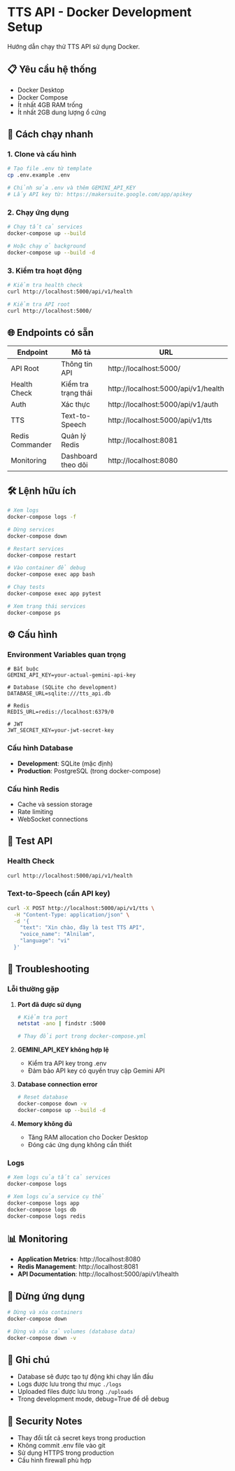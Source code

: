 # TTS API - Docker Development Setup

Hướng dẫn chạy thử TTS API sử dụng Docker.

## 📋 Yêu cầu hệ thống

- Docker Desktop
- Docker Compose
- Ít nhất 4GB RAM trống
- Ít nhất 2GB dung lượng ổ cứng

## 🚀 Cách chạy nhanh

### 1. Clone và cấu hình

```bash
# Tạo file .env từ template
cp .env.example .env

# Chỉnh sửa .env và thêm GEMINI_API_KEY
# Lấy API key từ: https://makersuite.google.com/app/apikey
```

### 2. Chạy ứng dụng

```bash
# Chạy tất cả services
docker-compose up --build

# Hoặc chạy ở background
docker-compose up --build -d
```

### 3. Kiểm tra hoạt động

```bash
# Kiểm tra health check
curl http://localhost:5000/api/v1/health

# Kiểm tra API root
curl http://localhost:5000/
```

## 🌐 Endpoints có sẵn

| Endpoint | Mô tả | URL |
|----------|--------|-----|
| API Root | Thông tin API | http://localhost:5000/ |
| Health Check | Kiểm tra trạng thái | http://localhost:5000/api/v1/health |
| Auth | Xác thực | http://localhost:5000/api/v1/auth |
| TTS | Text-to-Speech | http://localhost:5000/api/v1/tts |
| Redis Commander | Quản lý Redis | http://localhost:8081 |
| Monitoring | Dashboard theo dõi | http://localhost:8080 |

## 🛠️ Lệnh hữu ích

```bash
# Xem logs
docker-compose logs -f

# Dừng services
docker-compose down

# Restart services
docker-compose restart

# Vào container để debug
docker-compose exec app bash

# Chạy tests
docker-compose exec app pytest

# Xem trạng thái services
docker-compose ps
```

## ⚙️ Cấu hình

### Environment Variables quan trọng

```env
# Bắt buộc
GEMINI_API_KEY=your-actual-gemini-api-key

# Database (SQLite cho development)
DATABASE_URL=sqlite:///tts_api.db

# Redis
REDIS_URL=redis://localhost:6379/0

# JWT
JWT_SECRET_KEY=your-jwt-secret-key
```

### Cấu hình Database

- **Development**: SQLite (mặc định)
- **Production**: PostgreSQL (trong docker-compose)

### Cấu hình Redis

- Cache và session storage
- Rate limiting
- WebSocket connections

## 🧪 Test API

### Health Check
```bash
curl http://localhost:5000/api/v1/health
```

### Text-to-Speech (cần API key)
```bash
curl -X POST http://localhost:5000/api/v1/tts \
  -H "Content-Type: application/json" \
  -d '{
    "text": "Xin chào, đây là test TTS API",
    "voice_name": "Alnilam",
    "language": "vi"
  }'
```

## 🔧 Troubleshooting

### Lỗi thường gặp

1. **Port đã được sử dụng**
   ```bash
   # Kiểm tra port
   netstat -ano | findstr :5000

   # Thay đổi port trong docker-compose.yml
   ```

2. **GEMINI_API_KEY không hợp lệ**
   - Kiểm tra API key trong .env
   - Đảm bảo API key có quyền truy cập Gemini API

3. **Database connection error**
   ```bash
   # Reset database
   docker-compose down -v
   docker-compose up --build -d
   ```

4. **Memory không đủ**
   - Tăng RAM allocation cho Docker Desktop
   - Đóng các ứng dụng không cần thiết

### Logs

```bash
# Xem logs của tất cả services
docker-compose logs

# Xem logs của service cụ thể
docker-compose logs app
docker-compose logs db
docker-compose logs redis
```

## 📊 Monitoring

- **Application Metrics**: http://localhost:8080
- **Redis Management**: http://localhost:8081
- **API Documentation**: http://localhost:5000/api/v1/health

## 🛑 Dừng ứng dụng

```bash
# Dừng và xóa containers
docker-compose down

# Dừng và xóa cả volumes (database data)
docker-compose down -v
```

## 📝 Ghi chú

- Database sẽ được tạo tự động khi chạy lần đầu
- Logs được lưu trong thư mục `./logs`
- Uploaded files được lưu trong `./uploads`
- Trong development mode, debug=True để dễ debug

## 🔐 Security Notes

- Thay đổi tất cả secret keys trong production
- Không commit .env file vào git
- Sử dụng HTTPS trong production
- Cấu hình firewall phù hợp